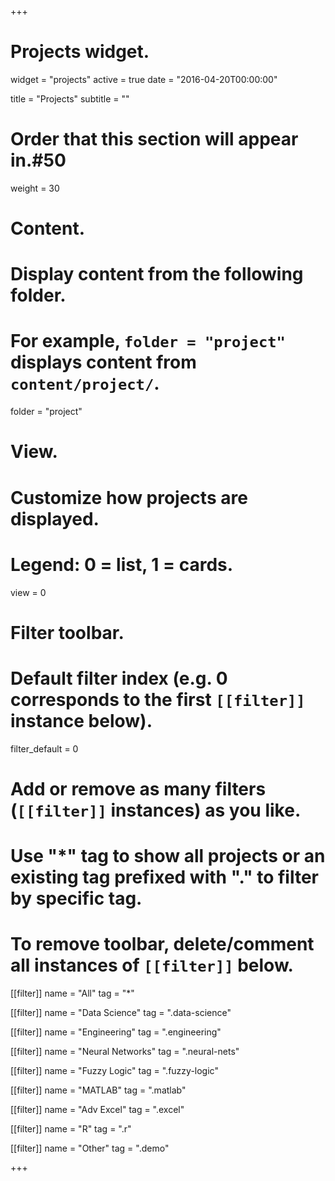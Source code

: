 +++
# Projects widget.
widget = "projects"
active = true
date = "2016-04-20T00:00:00"

title = "Projects"
subtitle = ""

# Order that this section will appear in.#50
weight = 30 

# Content.
# Display content from the following folder.
# For example, `folder = "project"` displays content from `content/project/`.
folder = "project"

# View.
# Customize how projects are displayed.
# Legend: 0 = list, 1 = cards.
view = 0

# Filter toolbar.

# Default filter index (e.g. 0 corresponds to the first `[[filter]]` instance below).
filter_default = 0

# Add or remove as many filters (`[[filter]]` instances) as you like.
# Use "*" tag to show all projects or an existing tag prefixed with "." to filter by specific tag.
# To remove toolbar, delete/comment all instances of `[[filter]]` below.
[[filter]]
  name = "All"
  tag = "*"

[[filter]]
  name = "Data Science"
  tag = ".data-science"

[[filter]]
  name = "Engineering"
  tag = ".engineering"

[[filter]]
  name = "Neural Networks"
  tag = ".neural-nets"

[[filter]]
  name = "Fuzzy Logic"
  tag = ".fuzzy-logic"

[[filter]]
  name = "MATLAB"
  tag = ".matlab"

[[filter]]
  name = "Adv Excel"
  tag = ".excel"

[[filter]]
  name = "R"
  tag = ".r"

[[filter]]
  name = "Other"
  tag = ".demo"

+++

